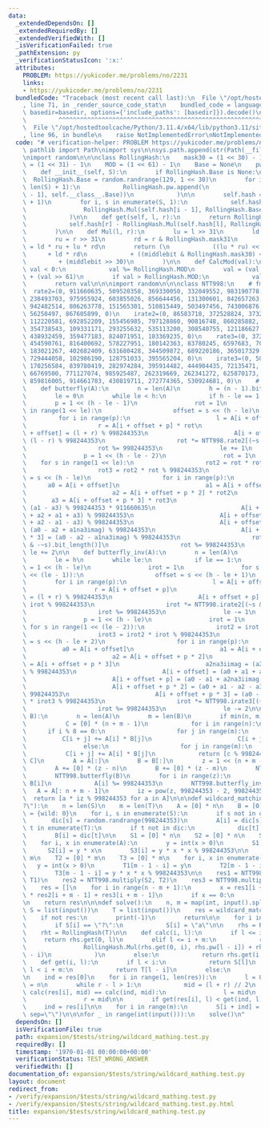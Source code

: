 ```yaml
---
data:
  _extendedDependsOn: []
  _extendedRequiredBy: []
  _extendedVerifiedWith: []
  _isVerificationFailed: true
  _pathExtension: py
  _verificationStatusIcon: ':x:'
  attributes:
    PROBLEM: https://yukicoder.me/problems/no/2231
    links:
    - https://yukicoder.me/problems/no/2231
  bundledCode: "Traceback (most recent call last):\n  File \"/opt/hostedtoolcache/Python/3.11.4/x64/lib/python3.11/site-packages/onlinejudge_verify/documentation/build.py\"\
    , line 71, in _render_source_code_stat\n    bundled_code = language.bundle(stat.path,\
    \ basedir=basedir, options={'include_paths': [basedir]}).decode()\n          \
    \         ^^^^^^^^^^^^^^^^^^^^^^^^^^^^^^^^^^^^^^^^^^^^^^^^^^^^^^^^^^^^^^^^^^^^^^^^^^^^^^^^^\n\
    \  File \"/opt/hostedtoolcache/Python/3.11.4/x64/lib/python3.11/site-packages/onlinejudge_verify/languages/python.py\"\
    , line 96, in bundle\n    raise NotImplementedError\nNotImplementedError\n"
  code: "# verification-helper: PROBLEM https://yukicoder.me/problems/no/2231\nfrom\
    \ pathlib import Path\nimport sys\n\nsys.path.append(str(Path(__file__).resolve().parent.parent.parent.parent))\n\
    \nimport random\n\n\nclass RollingHash:\n    mask30 = (1 << 30) - 1\n    mask31\
    \ = (1 << 31) - 1\n    MOD = (1 << 61) - 1\n    Base = None\n    pw = [1]\n\n\
    \    def __init__(self, S):\n        if RollingHash.Base is None:\n          \
    \  RollingHash.Base = random.randrange(129, 1 << 30)\n        for i in range(len(RollingHash.pw),\
    \ len(S) + 1):\n            RollingHash.pw.append(\n                RollingHash.CalcMod(RollingHash.Mul(RollingHash.pw[i\
    \ - 1], self.__class__.Base))\n            )\n\n        self.hash = [0] * (len(S)\
    \ + 1)\n        for i, s in enumerate(S, 1):\n            self.hash[i] = RollingHash.CalcMod(\n\
    \                RollingHash.Mul(self.hash[i - 1], RollingHash.Base) + ord(s)\n\
    \            )\n\n    def get(self, l, r):\n        return RollingHash.CalcMod(\n\
    \            self.hash[r] - RollingHash.Mul(self.hash[l], RollingHash.pw[r - l])\n\
    \        )\n\n    def Mul(l, r):\n        lu = l >> 31\n        ld = l & RollingHash.mask31\n\
    \        ru = r >> 31\n        rd = r & RollingHash.mask31\n        middlebit\
    \ = ld * ru + lu * rd\n        return (\n            ((lu * ru) << 1)\n      \
    \      + ld * rd\n            + ((middlebit & RollingHash.mask30) << 31)\n   \
    \         + (middlebit >> 30)\n        )\n\n    def CalcMod(val):\n        if\
    \ val < 0:\n            val %= RollingHash.MOD\n        val = (val & RollingHash.MOD)\
    \ + (val >> 61)\n        if val > RollingHash.MOD:\n            val -= RollingHash.MOD\n\
    \        return val\n\n\nimport random\n\n\nclass NTT998:\n    # fmt: off\n  \
    \  rate2=(0, 911660635, 509520358, 369330050, 332049552, 983190778, 123842337,\
    \ 238493703, 975955924, 603855026, 856644456, 131300601, 842657263, 730768835,\
    \ 942482514, 806263778, 151565301, 510815449, 503497456, 743006876, 741047443,\
    \ 56250497, 867605899, 0)\n    irate2=(0, 86583718, 372528824, 373294451, 645684063,\
    \ 112220581, 692852209, 155456985, 797128860, 90816748, 860285882, 927414960,\
    \ 354738543, 109331171, 293255632, 535113200, 308540755, 121186627, 608385704,\
    \ 438932459, 359477183, 824071951, 103369235, 0)\n    rate3=(0, 372528824, 337190230,\
    \ 454590761, 816400692, 578227951, 180142363, 83780245, 6597683, 70046822, 623238099,\
    \ 183021267, 402682409, 631680428, 344509872, 689220186, 365017329, 774342554,\
    \ 729444058, 102986190, 128751033, 395565204, 0)\n    irate3=(0, 509520358, 929031873,\
    \ 170256584, 839780419, 282974284, 395914482, 444904435, 72135471, 638914820,\
    \ 66769500, 771127074, 985925487, 262319669, 262341272, 625870173, 768022760,\
    \ 859816005, 914661783, 430819711, 272774365, 530924681, 0)\n    # fmt: on\n\n\
    \    def butterfly(A):\n        n = len(A)\n        h = (n - 1).bit_length()\n\
    \        le = 0\n        while le < h:\n            if h - le == 1:\n        \
    \        p = 1 << (h - le - 1)\n                rot = 1\n                for s\
    \ in range(1 << le):\n                    offset = s << (h - le)\n           \
    \         for i in range(p):\n                        l = A[i + offset]\n    \
    \                    r = A[i + offset + p] * rot\n                        A[i\
    \ + offset] = (l + r) % 998244353\n                        A[i + offset + p] =\
    \ (l - r) % 998244353\n                    rot *= NTT998.rate2[(~s & -~s).bit_length()]\n\
    \                    rot %= 998244353\n                le += 1\n            else:\n\
    \                p = 1 << (h - le - 2)\n                rot = 1\n            \
    \    for s in range(1 << le):\n                    rot2 = rot * rot % 998244353\n\
    \                    rot3 = rot2 * rot % 998244353\n                    offset\
    \ = s << (h - le)\n                    for i in range(p):\n                  \
    \      a0 = A[i + offset]\n                        a1 = A[i + offset + p] * rot\n\
    \                        a2 = A[i + offset + p * 2] * rot2\n                 \
    \       a3 = A[i + offset + p * 3] * rot3\n                        a1na3imag =\
    \ (a1 - a3) % 998244353 * 911660635\n                        A[i + offset] = (a0\
    \ + a2 + a1 + a3) % 998244353\n                        A[i + offset + p] = (a0\
    \ + a2 - a1 - a3) % 998244353\n                        A[i + offset + p * 2] =\
    \ (a0 - a2 + a1na3imag) % 998244353\n                        A[i + offset + p\
    \ * 3] = (a0 - a2 - a1na3imag) % 998244353\n                    rot *= NTT998.rate3[(~s\
    \ & -~s).bit_length()]\n                    rot %= 998244353\n               \
    \ le += 2\n\n    def butterfly_inv(A):\n        n = len(A)\n        h = (n - 1).bit_length()\n\
    \        le = h\n        while le:\n            if le == 1:\n                p\
    \ = 1 << (h - le)\n                irot = 1\n                for s in range(1\
    \ << (le - 1)):\n                    offset = s << (h - le + 1)\n            \
    \        for i in range(p):\n                        l = A[i + offset]\n     \
    \                   r = A[i + offset + p]\n                        A[i + offset]\
    \ = (l + r) % 998244353\n                        A[i + offset + p] = (l - r) *\
    \ irot % 998244353\n                    irot *= NTT998.irate2[(~s & -~s).bit_length()]\n\
    \                    irot %= 998244353\n                le -= 1\n            else:\n\
    \                p = 1 << (h - le)\n                irot = 1\n               \
    \ for s in range(1 << (le - 2)):\n                    irot2 = irot * irot % 998244353\n\
    \                    irot3 = irot2 * irot % 998244353\n                    offset\
    \ = s << (h - le + 2)\n                    for i in range(p):\n              \
    \          a0 = A[i + offset]\n                        a1 = A[i + offset + p]\n\
    \                        a2 = A[i + offset + p * 2]\n                        a3\
    \ = A[i + offset + p * 3]\n                        a2na3iimag = (a2 - a3) * 86583718\
    \ % 998244353\n                        A[i + offset] = (a0 + a1 + a2 + a3) % 998244353\n\
    \                        A[i + offset + p] = (a0 - a1 + a2na3iimag) * irot % 998244353\n\
    \                        A[i + offset + p * 2] = (a0 + a1 - a2 - a3) * irot2 %\
    \ 998244353\n                        A[i + offset + p * 3] = (a0 - a1 - a2na3iimag)\
    \ * irot3 % 998244353\n                    irot *= NTT998.irate3[(~s & -~s).bit_length()]\n\
    \                    irot %= 998244353\n                le -= 2\n\n    def multiply(A,\
    \ B):\n        n = len(A)\n        m = len(B)\n        if min(n, m) <= 60:\n \
    \           C = [0] * (n + m - 1)\n            for i in range(n):\n          \
    \      if i % 8 == 0:\n                    for j in range(m):\n              \
    \          C[i + j] += A[i] * B[j]\n                        C[i + j] %= 998244353\n\
    \                else:\n                    for j in range(m):\n             \
    \           C[i + j] += A[i] * B[j]\n            return [c % 998244353 for c in\
    \ C]\n        A = A[:]\n        B = B[:]\n        z = 1 << (n + m - 2).bit_length()\n\
    \        A += [0] * (z - n)\n        B += [0] * (z - m)\n        NTT998.butterfly(A)\n\
    \        NTT998.butterfly(B)\n        for i in range(z):\n            A[i] *=\
    \ B[i]\n            A[i] %= 998244353\n        NTT998.butterfly_inv(A)\n     \
    \   A = A[: n + m - 1]\n        iz = pow(z, 998244353 - 2, 998244353)\n      \
    \  return [a * iz % 998244353 for a in A]\n\n\ndef wildcard_matching(S, T, wild=\"\
    ?\"):\n    n = len(S)\n    m = len(T)\n    A = [0] * n\n    B = [0] * m\n    dic\
    \ = {wild: 0}\n    for i, s in enumerate(S):\n        if s not in dic:\n     \
    \       dic[s] = random.randrange(998244353)\n        A[i] = dic[s]\n    for i,\
    \ t in enumerate(T):\n        if t not in dic:\n            dic[t] = random.randrange(998244353)\n\
    \        B[i] = dic[t]\n\n    S1 = [0] * n\n    S2 = [0] * n\n    S3 = [0] * n\n\
    \    for i, x in enumerate(A):\n        y = int(x > 0)\n        S1[i] = y\n  \
    \      S2[i] = y * x\n        S3[i] = y * x * x % 998244353\n\n    T1 = [0] *\
    \ m\n    T2 = [0] * m\n    T3 = [0] * m\n    for i, x in enumerate(B):\n     \
    \   y = int(x > 0)\n        T1[m - 1 - i] = y\n        T2[m - 1 - i] = y * x\n\
    \        T3[m - 1 - i] = y * x * x % 998244353\n\n    res1 = NTT998.multiply(S3,\
    \ T1)\n    res2 = NTT998.multiply(S2, T2)\n    res3 = NTT998.multiply(S1, T3)\n\
    \    res = []\n    for i in range(n - m + 1):\n        x = res1[i + m - 1] - 2\
    \ * res2[i + m - 1] + res3[i + m - 1]\n        if x == 0:\n            res.append(i)\n\
    \n    return res\n\n\ndef solve():\n    n, m = map(int, input().split())\n   \
    \ S = list(input())\n    T = list(input())\n    res = wildcard_matching(S, T)\n\
    \    if not res:\n        print(-1)\n        return\n\n    for i in range(n):\n\
    \        if S[i] == \"?\":\n            S[i] = \"a\"\n\n    rhs = RollingHash(S)\n\
    \    rht = RollingHash(T)\n\n    def calc(i, l):\n        if l <= i:\n       \
    \     return rhs.get(0, l)\n        elif l <= i + m:\n            return RollingHash.CalcMod(\n\
    \                RollingHash.Mul(rhs.get(0, i), rhs.pw[l - i]) + rht.get(0, l\
    \ - i)\n            )\n        else:\n            return rhs.get(i + m, l)\n\n\
    \    def get(i, l):\n        if l < i:\n            return S[l]\n        elif\
    \ l < i + m:\n            return T[l - i]\n        else:\n            return S[l]\n\
    \n    ind = res[0]\n    for i in range(1, len(res)):\n        l = 0\n        r\
    \ = n\n        while r - l > 1:\n            mid = (l + r) // 2\n            if\
    \ calc(res[i], mid) == calc(ind, mid):\n                l = mid\n            else:\n\
    \                r = mid\n\n        if get(res[i], l) < get(ind, l):\n       \
    \     ind = res[i]\n\n    for i in range(m):\n        S[i + ind] = T[i]\n    print(*S,\
    \ sep=\"\")\n\n\nfor _ in range(int(input())):\n    solve()\n"
  dependsOn: []
  isVerificationFile: true
  path: expansion/$tests/string/wildcard_mathing.test.py
  requiredBy: []
  timestamp: '1970-01-01 00:00:00+00:00'
  verificationStatus: TEST_WRONG_ANSWER
  verifiedWith: []
documentation_of: expansion/$tests/string/wildcard_mathing.test.py
layout: document
redirect_from:
- /verify/expansion/$tests/string/wildcard_mathing.test.py
- /verify/expansion/$tests/string/wildcard_mathing.test.py.html
title: expansion/$tests/string/wildcard_mathing.test.py
---
```

